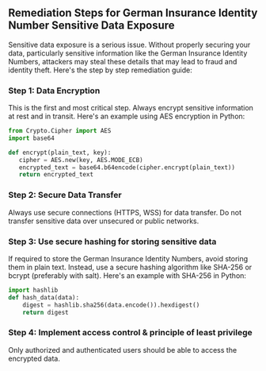 

## Remediation Steps for German Insurance Identity Number Sensitive Data Exposure
Sensitive data exposure is a serious issue. Without properly securing your data, particularly sensitive information like the German Insurance Identity Numbers, attackers may steal these details that may lead to fraud and identity theft. Here's the step by step remediation guide:

### Step 1: Data Encryption
This is the first and most critical step. Always encrypt sensitive information at rest and in transit. Here's an example using AES encryption in Python:

```python
from Crypto.Cipher import AES
import base64

def encrypt(plain_text, key):
   cipher = AES.new(key, AES.MODE_ECB)
   encrypted_text = base64.b64encode(cipher.encrypt(plain_text))
   return encrypted_text
```

### Step 2: Secure Data Transfer
Always use secure connections (HTTPS, WSS) for data transfer. Do not transfer sensitive data over unsecured or public networks.

### Step 3: Use secure hashing for storing sensitive data
If required to store the German Insurance Identity Numbers, avoid storing them in plain text. Instead, use a secure hashing algorithm like SHA-256 or bcrypt (preferably with salt). Here's an example with SHA-256 in Python:

```python
import hashlib
def hash_data(data):
    digest = hashlib.sha256(data.encode()).hexdigest()
    return digest
```

### Step 4: Implement access control & principle of least privilege
Only authorized and authenticated users should be able to access the encrypted data.